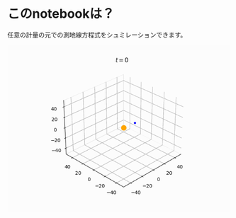 # このnotebookは？

任意の計量の元での測地線方程式をシュミレーションできます。

![demo](https://github.com/qope/Apsidal-precession/blob/master/ani.gif)
